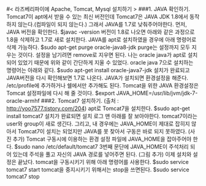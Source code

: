 #< 라즈베리파이에 Apache, Tomcat, Mysql 설치하기 >
###1. JAVA 확인하기.
Tomcat7이 apt에서 받을 수 있는 최신 버전인데 Tomcat7은 JAVA JDK 1.8에서 
동작하지 않는다.(컴파일이 되지 않는다.) 그래서 JAVA를 1.7로 
낮춰주어야한다. 먼저, JAVA 버전을 확인한다.
	$javac -version 버전이 1.8로 나오면 아래와 같은 과정으로 1.8을 
삭제하고 1.7로 새로 설치한다. JAVA를 apt로 설치하였을 경우에 아래 
명령어로 삭제 가능하다.
	$sudo apt-get purge oracle-java8-jdk purge는 설정까지 모두 
지우는 것이다. 설정을 남기려면 remove로 지우면 된다. 나는 oracle java가 
apt로 설치 되어 있었기 때문에 위와 같이 간단하게 지울 수 있었다. oracle 
java 7으로 설치하는 명령어는 아래와 같다.
	$sudo apt-get install oracle-java7-jdk 설치가 완료되고 
JAVA버전을 다시 확인해보면 1.7로 나온다. JAVA가 설치되면 환경설정을 
해준다. /etc/profile에 추가하거나 쉘에서만 추가해도 된다. Tomcat을 위한 
JAVA 환경설정은 Tomcat 설정파일에 다시 해 줄 것이다.
	$export JAVA_HOME=/usr/lib/jvm/jdk-7-oracle-armhf
###2. Tomcat7 설치하기.
(출처 : http://yoo7577.tistory.com/204) apt로 Tomcat7을 설치한다.
	$sudo apt-get install tomcat7 설치가 완료되면 설치 로그 맨 
아래를 잘 보아야한다. tomcat7이라는 user와 group이 새로 생긴다. 그리고, 
내 경우에는 JAVA_HOME이 제대로 잡히지 않아서 Tomcat7이 설치는 되었지만 
JAVA를 못 찾아서 구동은 바로 되지 못하였다. (사진 추가) Tomcat 구동시에 
이용하는 환경 설정 파일에 JAVA_HOME을 잡아주어야 한다.
	$sudo nano /etc/default/tomcat7 3번째 문단에 JAVA_HOME이 
주석처리 되어 있는데 주석을 풀고 자신의 JAVA 경로를 넣어주면 된다. (그림 
추가) 이제 설치와 설정은 끝났다. tomcat을 구동시키기 위해 아래 명령어를 
사용한다.
	$sudo service tomcat7 start tomcat을 중지시키기 위해서는 stop을 
쓰면된다.
	$sudo service tomcat7 stop
